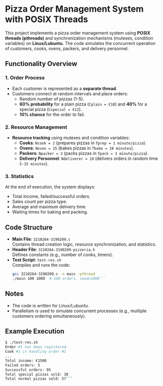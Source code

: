 # Pizza Order Management System with POSIX Threads

This project implements a pizza order management system using **POSIX threads (pthreads)** and synchronization mechanisms (mutexes, condition variables) on **Linux/Lubuntu**. The code simulates the concurrent operation of customers, cooks, ovens, packers, and delivery personnel.

## Functionality Overview

### 1. Order Process
- Each customer is represented as a **separate thread**.
- Customers connect at random intervals and place orders:
  - Random number of pizzas (1-5).
  - **60% probability** for a plain pizza (`Cplain = €10`) and **40%** for a special pizza (`Cspecial = €12`).
  - **10% chance** for the order to fail.

### 2. Resource Management
- **Resource tracking** using mutexes and condition variables:
  - **Cooks**: `Ncook = 2` (prepares pizzas in `Tprep = 1 minute/pizza`).
  - **Ovens**: `Noven = 15` (bakes pizzas in `Tbake = 10 minutes`).
  - **Packers**: `Npacker = 2` (packs pizzas in `Tpack = 1 minute/pizza`).
  - **Delivery Personnel**: `Ndeliverer = 10` (delivers orders in random time `5-15 minutes`).

### 3. Statistics
At the end of execution, the system displays:
- Total income, failed/successful orders.
- Sales count per pizza type.
- Average and maximum delivery time.
- Waiting times for baking and packing.

## Code Structure
- **Main File**: `3210264-3190209.c`  
  Contains thread creation logic, resource synchronization, and statistics.
- **Header File**: `3210264-3190209-pizzeria.h`  
  Defines constants (e.g., number of cooks, timers).
- **Test Script**: `test-res.sh`  
  Compiles and runs the code:
  ```bash
  gcc 3210264-3190209.c -o main -pthread
  ./main 100 1000  # 100 orders, seed=1000```
  
## Notes
- The code is written for Linux/Lubuntu.
- Parallelism is used to simulate concurrent processes (e.g., multiple customers ordering simultaneously).

## Example Execution
```bash
$ ./test-res.sh
Order #1 has been registered.
Cook #1 is handling order #1
...
Total income: €1500
Failed orders: 5
Successful orders: 95
Total special pizzas sold: 38
Total normal pizzas sold: 57```
